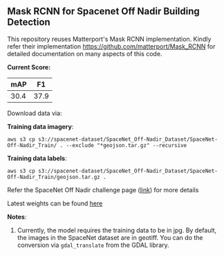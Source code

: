 ## **Mask RCNN for Spacenet Off Nadir Building Detection**

This repository reuses Matterport's Mask RCNN implementation. Kindly refer their implementation https://github.com/matterport/Mask_RCNN for detailed documentation on many aspects of this code.

**Current Score:**

mAP | F1 
--- | --- 
30.4 | 37.9 

Download data via:

**Training data imagery**:

    aws s3 cp s3://spacenet-dataset/SpaceNet_Off-Nadir_Dataset/SpaceNet-Off-Nadir_Train/ . --exclude "*geojson.tar.gz" --recursive
    
**Training data labels**:

    aws s3 cp s3://spacenet-dataset/SpaceNet_Off-Nadir_Dataset/SpaceNet-Off-Nadir_Train/geojson.tar.gz .
    
Refer the SpaceNet Off Nadir challenge page ([link](https://spacenetchallenge.github.io/Challenges/challengesSummary.html)) for more details

Latest weights can be found [here](https://drive.google.com/open?id=1CExnB6BaZ8sjA7JIpVcuQLCgoHCjWqHd)

**Notes**:
1. Currently, the model requires the training data to be in jpg. By default, the images in the SpaceNet dataset are in geotiff. You can do the conversion via `gdal_translate` from the GDAL library. 
